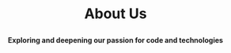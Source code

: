 <html>
  <head>
    <h1>
      <!--
      <div id="logo"> 
         <p align="right">
	          <a href="https://ibb.co/7zy01sH"><img src="https://i.ibb.co/fS0Txjb/brainbase.jpg" alt="brainbase" width="" /></a>
           </p>
       </div>
       -->
      <p align="center"> 
        <strong> About Us </strong>
      </p>
    </h1>
      <p align="center"> 
        <strong> Exploring and deepening our passion for code and technologies </strong>
      </p>   
  </head>
  <body>
 
</html>

